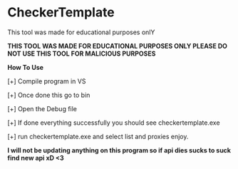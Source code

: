 # CheckerTemplate
This tool was made for educational purposes onlY

**THIS TOOL WAS MADE FOR EDUCATIONAL PURPOSES ONLY PLEASE DO NOT USE THIS TOOL FOR MALICIOUS PURPOSES**

**How To Use**

[+] Compile program in VS

[+] Once done this go to bin

[+] Open the Debug file

[+] If done everything successfully you should see checkertemplate.exe

[+] run checkertemplate.exe and select list and proxies enjoy.

**I will not be updating anything on this program so if api dies sucks to suck find new api xD <3**
